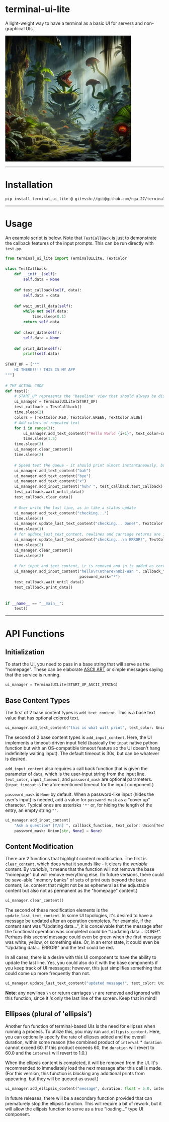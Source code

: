 # terminal-ui-lite
A light-weight way to have a terminal as a basic UI for servers and non-graphical UIs.

<img src="static/jungle_for_terminal.jpeg" alt="jungle out there" width=400 />

---

# Installation

```sh
pip install terminal_ui_lite @ git+ssh://git@github.com/nga-27/terminal-ui-lite.git@v0.2.0
```

---

# Usage

An example script is below. Note that `TestCallBack` is just to demonstrate the callback features of the input prompts. This can be run directly with `test.py`.

```python
from terminal_ui_lite import TerminalUILite, TextColor

class TestCallback:
    def __init__(self):
        self.data = None

    def test_callback(self, data):
        self.data = data

    def wait_until_data(self):
        while not self.data:
            time.sleep(0.1)
        return self.data
    
    def clear_data(self):
        self.data = None
    
    def print_data(self):
        print(self.data)

START_UP = ["""
    HI THERE!!!! THIS IS MY APP
"""]

# THE ACTUAL CODE
def test():
    # START_UP represents the "baseline" view that should always be displayed. (ASCII art is recommended)
    ui_manager = TerminalUILite(START_UP)
    test_callback = TestCallback()
    time.sleep(2)
    colors = [TextColor.RED, TextColor.GREEN, TextColor.BLUE]
    # Add colors of repeated text
    for i in range(3):
        ui_manager.add_text_content(f"Hello World {i+1}", text_color=colors[i])
        time.sleep(1.5)
    time.sleep(3)
    ui_manager.clear_content()
    time.sleep(2)

    # Speed test the queue - it should print almost instantaneously, but with a several 100ms delay
    ui_manager.add_text_content("bah")
    ui_manager.add_text_content("bye")
    ui_manager.add_text_content("x")
    ui_manager.add_input_content("huh? ", test_callback.test_callback)
    test_callback.wait_until_data()
    test_callback.clear_data()

    # Over write the last line, as in like a status update
    ui_manager.add_text_content("checking...")
    time.sleep(1)
    ui_manager.update_last_text_content("checking... Done!", TextColor.GREEN)
    time.sleep(1)
    # for update_last_text_content, newlines and carriage returns are ignored
    ui_manager.update_last_text_content("checking...\n ERROR!", TextColor.RED)
    time.sleep(2)
    ui_manager.clear_content()
    time.sleep(2)

    # for input and text content, \r is removed and \n is added as correct functionality
    ui_manager.add_input_content("hello\r\nthere\nObi-Wan ", callback_function=test_callback.test_callback,
                                 password_mask="*")
    test_callback.wait_until_data()
    test_callback.print_data()


if __name__ == "__main__":
    test()
```

---

# API Functions

## Initialization

To start the UI, you need to pass in a base string that will serve as the "homepage". These can be elaborate [ASCII ART](https://patorjk.com/software/taag/#p=display&f=Graffiti&t=Type%20Something%20) or simple messages saying that the service is running.

```python
ui_manager = TerminalUILite(START_UP_ASCII_STRING)
```

## Base Content Types

The first of 2 base content types is `add_text_content`. This is a base text value that has optional colored text.

```python
ui_manager.add_text_content("this is what will print", text_color: Union[TextColor, None] = TextColor.GREEN)
```

The second of 2 base content types is `add_input_content`. Here, the UI implements a timeout-driven input field (basically the `input` native python function but with an OS-compatible timeout feature so the UI doesn't hang indefinitely waiting input). The default timeout is 30s, but can be whatever is desired.

`add_input_content` also requires a call back function that is given the parameter of `data`, which is the user-input string from the input line. `text_color`, `input_timeout`, and `password_mask` are optional parameters. (`input_timeout` is the aforementioned timeout for the input component.)

`password_mask` is `None` by default. When a password-like input (hides the user's input) is needed, add a value for `password_mask` as a "cover up" character. Typical ones are asterisks `'*'` or, for hiding the length of the entry, an empty string `""`.

```python
ui_manager.add_input_content(
    "Ask a question? [Y/n] ", callback_function, text_color: Union[Textolor, None] = None, input_timeout: Union[int, None] = None,
    password_mask: Union[str, None] = None)
```

## Content Modification

There are 2 functions that highlight content modification. The first is `clear_content`, which does what it sounds like - it clears the _variable_ content. By _variable_, it means that the function will not remove the base "homepage" but will remove everything else. (In future versions, there could be save-able "memory banks" of sets of print outs beyond the base content; i.e. content that might not be as ephemeral as the adjustable content but also not as permanent as the "homepage" content.)

```python
ui_manager.clear_content()
```

The second of these modification elements is the `update_last_text_content`. In some UI topologies, it's desired to have a message be updated after an operation completes. For example, if the content sent was "Updating data...", it is conceivable that the message after the functional operation was completed could be "Updating data... DONE!". Perhaps this second message could even be green when the first message was white, yellow, or something else. Or, in an error state, it could even be "Updating data... ERROR!" and the text could be red.

In all cases, there is a desire with this UI component to have the ability to update the last line. Yes, you could also do it with the base components if you keep track of UI messages; however, this just simplifies something that could come up more frequently than not.

```python
ui_manager.update_last_text_content("updated message!", text_color: Union[TextColor, None] = TextColor.GREEN)
```

**Note**: any newlines `\n` or return carriages `\r` are removed and ignored with this function, since it _is_ only the last line of the screen. Keep that in mind!

## Ellipses (plural of 'ellipsis')

Another fun function of terminal-based UIs is the need for ellipses when running a process. To utilize this, you may run `add_ellipsis_content`. Here, you can optionally specify the rate of ellipses added and the overall duration, within some reason (the combined product of `interval` * `duration` cannot exceed 60. If this product exceeds 60, the `duration` will revert to 60.0 and the `interval` will revert to 1.0.)

When the ellipsis content is completed, it will be removed from the UI. It's recommended to immediately load the next message after this call is made. (For this version, this function is blocking any additional prints from appearing, but they will be queued as usual.)

```python
ui_manager.add_ellipsis_content("message", duration: float = 5.0, interval: float = 1.0, text_color: Union[TextColor, None] = None)
```

In future releases, there will be a secondary function provided that can prematurely stop the ellipsis function. This will require a bit of rework, but it will allow the ellipsis function to serve as a true "loading..." type UI component.
